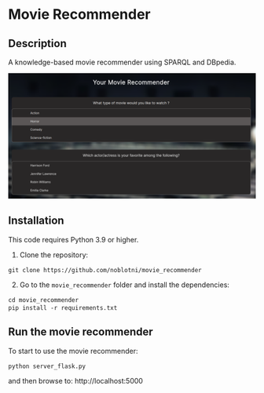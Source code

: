 # Movie Recommender

## Description

A knowledge-based movie recommender using SPARQL and DBpedia.

![](doc/images/home_page.png)

## Installation

This code requires Python 3.9 or higher.

1. Clone the repository:
```
git clone https://github.com/noblotni/movie_recommender
```

2. Go to the `movie_recommender` folder and install the dependencies:
```
cd movie_recommender
pip install -r requirements.txt
```

## Run the movie recommender

To start to use the movie recommender:
```
python server_flask.py
```

and then browse to: http://localhost:5000

